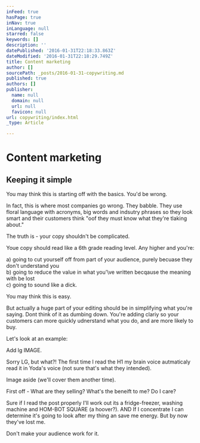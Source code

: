 ```yaml
---
inFeed: true
hasPage: true
inNav: true
inLanguage: null
starred: false
keywords: []
description: ''
datePublished: '2016-01-31T22:18:33.863Z'
dateModified: '2016-01-31T22:18:29.749Z'
title: Content marketing
author: []
sourcePath: _posts/2016-01-31-copywriting.md
published: true
authors: []
publisher:
  name: null
  domain: null
  url: null
  favicon: null
url: copywriting/index.html
_type: Article

---
```

# Content marketing

## Keeping it simple

You may think this is starting off with the basics. You'd be wrong. 

In fact, this is where most companies go wrong. They babble. They use floral language with acronyms, big words and indsutry phrases so they look smart and their customers think "oof they must know what they're tlaking about."

The truth is - your copy shouldn't be complicated. 

Youe copy should read like a 6th grade reading level. Any higher and you're:

a) going to cut yourself off from part of your audience, purely becuase they don't understand you  
b) going to reduce the value in what you'\\ve written becqause the meaning with be lost  
c) going to sound like a dick.

You may think this is easy.

But actually a huge part of your editing should be in simplifying what you're saying. Dont think of it as dumbing down. You're adding clariy so your customers can more quickly udnerstand what you do, and are more likely to buy. 

Let's look at an example:

Add lg IMAGE. 

Sorry LG, but what?! The first time I read the H1 my brain voice autmaticaly read it in Yoda's voice (not sure that's what they intended). 

Image aside (we'll cover them another time). 

First off - What are they selling? What's the beneift to me? Do I care?

Sure if I read the post properly I'll work out its a fridge-freezer, washing machine and HOM-BOT SQUARE (a hoover?). AND If I concentrate I can determine it's going to look after my thing an save me energy. But by now they've lost me. 

Don't make your audience work for it.